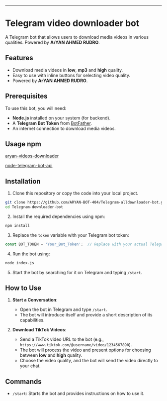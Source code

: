 
---

# Telegram video downloader bot

A Telegram bot that allows users to download media videos in various qualities. Powered by **ArYAN AHMED RUDRO**.

## Features

- Download media videos in **low**, **mp3** and **high** quality.
- Easy to use with inline buttons for selecting video quality.
- Powered by **ArYAN AHMED RUDRO**.

## Prerequisites

To use this bot, you will need:

- **Node.js** installed on your system (for backend).
- A **Telegram Bot Token** from [BotFather](https://core.telegram.org/bots#botfather).
- An internet connection to download media videos.

## Usage npm 
[aryan-videos-downloader](https://www.npmjs.com/package/aryan-videos-downloader)

[node-telegram-bot-api](https://www.npmjs.com/package/node-telegram-bot-api)

## Installation

1. Clone this repository or copy the code into your local project.

```bash
git clone https://github.com/ARYAN-BOT-404/Telegram-alldownloader-bot.git
cd Telegram-downloader-bot
```

2. Install the required dependencies using npm:

```bash
npm install
```



3. Replace the `token` variable with your Telegram bot token:

```javascript
const BOT_TOKEN = 'Your_Bot_Token';  // Replace with your actual Telegram bot token
```

4. Run the bot using:

```bash
node index.js
```

5. Start the bot by searching for it on Telegram and typing `/start`.

## How to Use

1. **Start a Conversation**:
   - Open the bot in Telegram and type `/start`.
   - The bot will introduce itself and provide a short description of its capabilities.

2. **Download TikTok Videos**:
   - Send a TikTok video URL to the bot (e.g., `https://www.tiktok.com/@username/video/1234567890`).
   - The bot will process the video and present options for choosing between **low** and **high** quality.
   - Choose the video quality, and the bot will send the video directly to your chat.

## Commands

- `/start`: Starts the bot and provides instructions on how to use it.
